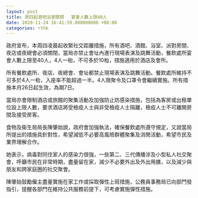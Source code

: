 ```yaml
---
layout: post
title: 周四起酒吧浴室關閉 　宴會人數上限40人
date: 2020-11-24 16:41:59.000000000 +08:00
categories: rthk
---
```


政府宣布，本周四凌晨起收緊社交距離措施，所有酒吧、酒館、浴室、派對房間、夜店或夜總會必須關閉，當局亦禁止會址內進行現場表演及跳舞活動，餐飲處所宴會人數上限至40人，4人一枱，不可多於10枱，措施適用於酒店及會所。

所有餐飲處所、夜店、夜總會、會址都禁止現場表演及跳舞活動。餐飲處所維持不可多於4人一枱，入座率不能超過一半。4人限聚令及口罩令會繼續實施。所有措施本月26日起生效，為期7日。

當局亦會限制酒店或旅館的聚集活動及加強防止防感染措施，包括為客房或出租單位設上限人數，要求酒店將受檢疫人士與非受檢疫人士隔離，檢疫人士不可離開房間及接受房客。

食物及衞生局局長陳肇始說，政府會加強執法，確保餐飲處所遵守規定，又說當局所提出的措施具針對性，希望減低不必要高風險群體聚集及消閒活動，希望市民及業界理解合作。

她表示，病毒對同住家人的感染力很強，一些第二、三代傳播涉及小型私人社交聚會，呼籲市民在非常時期，盡量留在家，減少不必要外出及外出用膳，以及減少與朋友和跨家庭圈的社交聚會。

陳肇始鼓勵僱主盡量實施在家工作或採取彈性上班措施，公務員事務局已向部門發指引，提醒各部門在維持公共服務前提下，可考慮實施彈性措施。
